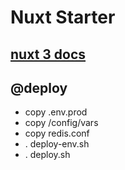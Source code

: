 # Nuxt Starter

## [nuxt 3 docs](https://v3.nuxtjs.org)

## @deploy
  - copy .env.prod
  - copy /config/vars
  - copy redis.conf
  - . deploy-env.sh
  - . deploy.sh
